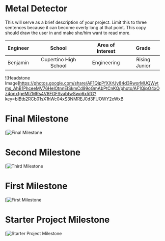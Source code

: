 ﻿# Metal Detector
This will serve as a brief description of your project. Limit this to three sentences because it can become overly long at that point. This copy should draw the user in and make she/him want to read more.

| **Engineer** | **School** | **Area of Interest** | **Grade** |
|:--:|:--:|:--:|:--:|
| Benjamin | Cupertino High School | Engineering | Rising Junior

![Headstone Image]https://photos.google.com/share/AF1QipPfXXrUy84d3RworMUQWytms_AhB1PhceeMV76HeIOtnnEISkmCd99oGmAbPtCnKQ/photo/AF1QipO4xOz4onxfgeMlZMRs4V8FGFSvabtwSwq6x5fG?key=blBtb2RCb01sX1hWc04xS3NMREJ0d3FUOWY2eWxB
  
# Final Milestone


[![Final Milestone]()

# Second Milestone


[![Third Milestone]()
# First Milestone
  



[![First Milestone]()

# Starter Project Milestone

[![Starter Project Milestone]()
